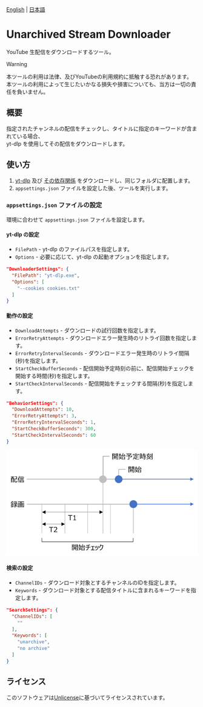 [English](README.md) | [日本語](README.ja.md)

# Unarchived Stream Downloader

YouTube 生配信をダウンロードするツール。

> [!WARNING]
> 本ツールの利用は法律、及びYouTubeの利用規約に抵触する恐れがあります。  
> 本ツールの利用によって生じたいかなる損失や損害についても、当方は一切の責任を負いません。

## 概要

指定されたチャンネルの配信をチェックし、タイトルに指定のキーワードが含まれている場合、  
yt-dlp を使用してその配信をダウンロードします。

## 使い方

1. [yt-dlp](https://github.com/yt-dlp/yt-dlp) 及び [その依存関係](https://github.com/yt-dlp/FFmpeg-Builds) をダウンロードし、同じフォルダに配置します。
2. `appsettings.json` ファイルを設定した後、ツールを実行します。

### `appsettings.json` ファイルの設定

環境に合わせて `appsettings.json` ファイルを設定します。

#### yt-dlp の設定

- `FilePath` - yt-dlp のファイルパスを指定します。
- `Options` - 必要に応じて、yt-dlp の起動オプションを指定します。

```json
"DownloaderSettings": {
  "FilePath": "yt-dlp.exe",
  "Options": [
    "--cookies cookies.txt"
  ]
}
```

#### 動作の設定

- `DownloadAttempts` - ダウンロードの試行回数を指定します。
- `ErrorRetryAttempts` - ダウンロードエラー発生時のリトライ回数を指定します。
- `ErrorRetryIntervalSeconds` - ダウンロードエラー発生時のリトライ間隔(秒)を指定します。
- `StartCheckBufferSeconds` - 配信開始予定時刻の前に、配信開始チェックを開始する時間(秒)を指定します。
- `StartCheckIntervalSeconds` - 配信開始をチェックする間隔(秒)を指定します。

```json
"BehaviorSettings": {
  "DownloadAttempts": 10,
  "ErrorRetryAttempts": 3,
  "ErrorRetryIntervalSeconds": 1,
  "StartCheckBufferSeconds": 300,
  "StartCheckIntervalSeconds": 60
}
```

![TimingChart](img/TimingChart_jpn.png)

#### 検索の設定

- `ChannelIDs` - ダウンロード対象とするチャンネルのIDを指定します。
- `Keywords` - ダウンロード対象とする配信タイトルに含まれるキーワードを指定します。

```json
"SearchSettings": {
  "ChannelIDs": [
    ""
  ],
  "Keywords": [
    "unarchive",
    "no archive"
  ]
}
```

## ライセンス

このソフトウェアは[Unlicense](LICENSE)に基づいてライセンスされています。
